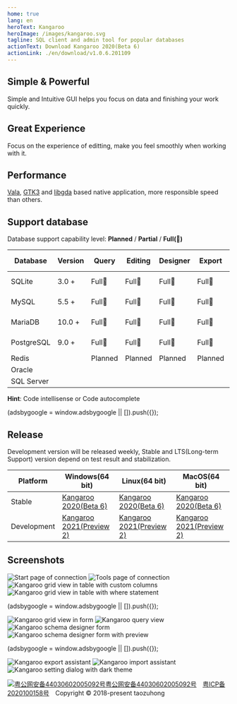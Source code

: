 ```yaml
---
home: true
lang: en
heroText: Kangaroo
heroImage: /images/kangaroo.svg
tagline: SQL client and admin tool for popular databases
actionText: Download Kangaroo 2020(Beta 6)
actionLink: ./en/download/v1.0.6.201109
---
```


<div class="features">
  <div class="feature">
    <h2>Simple & Powerful</h2>
    <p>Simple and Intuitive GUI helps you focus on data and finishing your work quickly.</p>
  </div>
  <div class="feature">
    <h2>Great Experience</h2>
    <p>Focus on the experience of editting, make you feel smoothly when working with it.</p>
  </div>
  <div class="feature">
    <h2>Performance</h2>
    <p><a target="_blank" href="https://gitlab.gnome.org/GNOME/vala">Vala</a>, <a target="_blank" href="https://www.gtk.org/">GTK3</a> and <a target="_blank" href="https://gitlab.gnome.org/GNOME/libgda">libgda</a> based native application, more responsible speed than others.</p>
  </div>
</div>

## Support database
Database support capability level: __Planned__ / __Partial__ / __Full(:100:)__

| Database    | Version | Query     | Editing   | Designer  | Export    | Import    | Hint      | Modeling | DB Sync |
|-------------|---------|-----------|-----------|-----------|-----------|-----------|-----------|----------|---------|
| SQLite      | 3.0 +   | Full:100: | Full:100: | Full:100: | Full:100: | Full:100: | Full:100: | in progress  | Planned |
| MySQL       | 5.5 +   | Full:100: | Full:100: | Full:100: | Full:100: | Full:100: | Full:100: | in progress  | Planned |
| MariaDB     | 10.0 +  | Full:100: | Full:100: | Full:100: | Full:100: | Full:100: | Full:100: | in progress  | Planned |
| PostgreSQL  | 9.0 +   | Full:100: | Full:100: | Full:100: | Full:100: | Full:100: | Full:100: | in progress  | Planned |
| Redis       |         | Planned   | Planned   | Planned   | Planned   | Planned   | Planned   | Planned  | Planned |
| Oracle      |         |           |           |           |           |           |           |          |         |
| SQL Server  |         |           |           |           |           |           |           |          |         |

**Hint**: Code intellisense or Code autocomplete

<div>
    <script2 type="text/javascript" async="true" src="https://pagead2.googlesyndication.com/pagead/js/adsbygoogle.js" />
    <ins class="adsbygoogle"
        style="display:block; text-align:center;"
        data-ad-layout="in-article"
        data-ad-format="fluid"
        data-ad-client="ca-pub-3975819313740938"
        data-ad-slot="6760827895"></ins>
    <script2 type="text/javascript">
        (adsbygoogle = window.adsbygoogle || []).push({});
    </script2>
</div>


## Release
Development version will be released weekly, Stable and LTS(Long-term Support) version depend on test result and stabilization.

| Platform    | Windows(64 bit)   | Linux(64 bit)     | MacOS(64 bit)   |
|-------------|-------------------|-------------------|-----------------|
| Stable      | [Kangaroo 2020(Beta 6)](./en/download/v1.0.6.201109) | [Kangaroo 2020(Beta 6)](./en/download/v1.0.6.201109) | [Kangaroo 2020(Beta 6)](./en/download/v1.0.6.201109) |
| Development | [Kangaroo 2021(Preview 2)](./en/download/v1.5.1.201231) | [Kangaroo 2021(Preview 2)](./en/download/v1.5.1.201231) | [Kangaroo 2021(Preview 2)](./en/download/v1.5.1.201231) |


## Screenshots
![Start page of connection](./en/images/kangaroo-start.png)
![Tools page of connection](./en/images/kangaroo-tools.png)
![Kangaroo grid view in table with custom columns](./en/images/kangaroo-grid.png)
![Kangaroo grid view in table with where statement](./en/images/kangaroo-grid2.png)

<div>
    <ins class="adsbygoogle"
        style="display:block; text-align:center;"
        data-ad-layout="in-article"
        data-ad-format="fluid"
        data-ad-client="ca-pub-3975819313740938"
        data-ad-slot="6760827895"></ins>
    <script2 type="text/javascript">
        (adsbygoogle = window.adsbygoogle || []).push({});
    </script2>
</div>

![Kangaroo grid view in form](./en/images/kangaroo-form.png)
![Kangaroo query view](./en/images/kangaroo-query.png)
![Kangaroo schema designer form](./en/images/kangaroo-designer.png)
![Kangaroo schema designer form with preview](./en/images/kangaroo-designer2.png)

<div>
    <ins class="adsbygoogle"
        style="display:block; text-align:center;"
        data-ad-layout="in-article"
        data-ad-format="fluid"
        data-ad-client="ca-pub-3975819313740938"
        data-ad-slot="6760827895"></ins>
    <script2 type="text/javascript">
        (adsbygoogle = window.adsbygoogle || []).push({});
    </script2>
</div>

![Kangaroo export assistant](./en/images/kangaroo-export.png)
![Kangaroo import assistant](./en/images/kangaroo-import.png)
![Kangaroo setting dialog with dark theme](./en/images/kangaroo-setting.png)

<div class="footer">
    <a target="_blank" href="http://www.beian.gov.cn/portal/registerSystemInfo?recordcode=44030602005092"><img src="/images/beian.png" alt="粤公网安备44030602005092号" />粤公网安备44030602005092号</a>
    <a target="_blank" href="http://beian.miit.gov.cn/" style="margin: 0px 10px 0px 10px;">粤ICP备2020100158号</a> Copyright © 2018-present taozuhong
</div>
